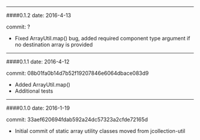 --------
####0.1.2
date: 2016-4-13

commit: ?

* Fixed ArrayUtil.map() bug, added required component type argument if no destination array is provided


--------
####0.1.1
date: 2016-4-12

commit: 08b01fa0b14d7b52f19207846e6064dbace083d9

* Added ArrayUtil.map()
* Additional tests


--------
####0.1.0
date: 2016-1-19

commit: 33aef620694fdab592a24dc57323a2cfde72165d

* Initial commit of static array utility classes moved from jcollection-util
